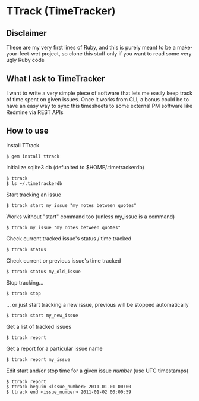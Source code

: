 # TTrack (TimeTracker)

## Disclaimer

These are my very first lines of Ruby, and this is purely meant to be a make-your-feet-wet
project, so clone this stuff only if you want to read some very ugly Ruby code

## What I ask to TimeTracker

I want to write a very simple piece of software that lets me easily keep track of time spent
on given issues. Once it works from CLI, a bonus could be to have an easy way to sync this
timesheets to some external PM software like Redmine via REST APIs

## How to use

Install TTrack

    $ gem install ttrack

Initialize sqlite3 db (defualted to $HOME/.timetrackerdb)

    $ ttrack
    $ ls ~/.timetrackerdb

Start tracking an issue

    $ ttrack start my_issue "my notes between quotes"

Works without "start" command too (unless my_issue is a command)

    $ ttrack my_issue "my notes between quotes"

Check current tracked issue's status / time tracked

    $ ttrack status

Check current or previous issue's time tracked

    $ ttrack status my_old_issue

Stop tracking...

    $ ttrack stop

... or just start tracking a new issue, previous will be stopped automatically

    $ ttrack start my_new_issue

Get a list of tracked issues

    $ ttrack report

Get a report for a particular issue name

    $ ttrack report my_issue

Edit start and/or stop time for a given issue *number* (use UTC timestamps)

    $ ttrack report
    $ ttrack beguin <issue_number> 2011-01-01 00:00
    $ ttrack end <issue_number> 2011-01-02 00:00:59
